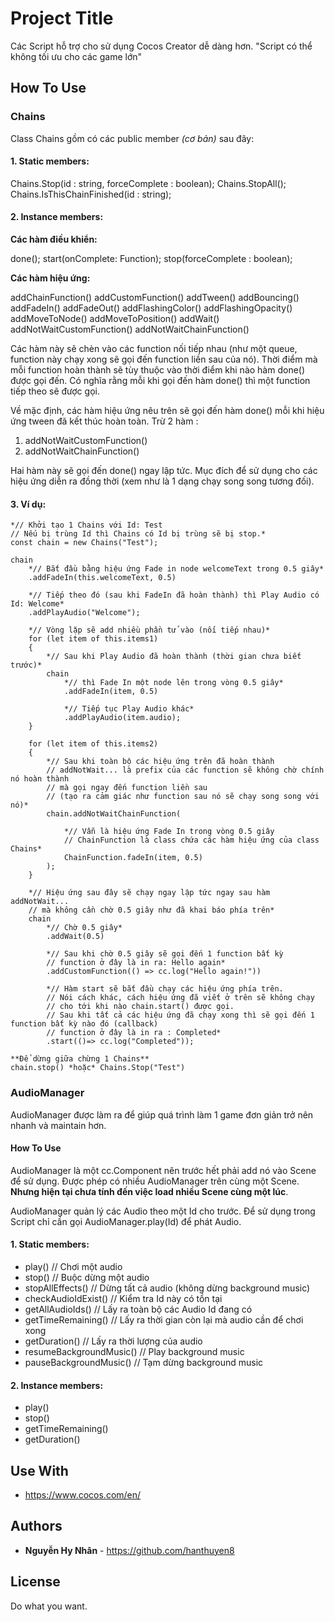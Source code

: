 # Project Title

Các Script hỗ trợ cho sử dụng Cocos Creator dễ dàng hơn.
"Script có thể không tối ưu cho các game lớn"

## How To Use

### Chains

Class Chains gồm có các public member *(cơ bản)* sau đây:

#### 1. Static members:

Chains.Stop(id : string, forceComplete : boolean);
Chains.StopAll();
Chains.IsThisChainFinished(id : string);

#### 2. Instance members:

**Các hàm điều khiển:**

done();
start(onComplete: Function);
stop(forceComplete : boolean);

**Các hàm hiệu ứng:**

addChainFunction()
addCustomFunction()
addTween()
addBouncing()
addFadeIn()
addFadeOut()
addFlashingColor()
addFlashingOpacity()
addMoveToNode()
addMoveToPosition()
addWait()
addNotWaitCustomFunction()
addNotWaitChainFunction()

Các hàm này sẽ chèn vào các function nối tiếp nhau (như một queue, function này chạy xong sẽ gọi đến function liền sau của nó). Thời điểm mà mỗi function hoàn thành sẽ tùy thuộc vào thời điểm khi nào hàm done() được gọi đến. Có nghĩa rằng mỗi khi gọi đến hàm done() thì một function tiếp theo sẽ được gọi.

Về mặc định, các hàm hiệu ứng nêu trên sẽ gọi đến hàm done() mỗi khi hiệu ứng tween đã kết thúc hoàn toàn.
Trừ 2 hàm :
1. addNotWaitCustomFunction()
2. addNotWaitChainFunction()

Hai hàm này sẽ gọi đến done() ngay lập tức. Mục đích để sử dụng cho các hiệu ứng diễn ra đồng thời (xem như là 1 dạng chạy song song tương đối).

#### 3. Ví dụ:

```
*// Khởi tạo 1 Chains với Id: Test
// Nếu bị trùng Id thì Chains có Id bị trùng sẽ bị stop.*
const chain = new Chains("Test");

chain
    *// Bắt đầu bằng hiệu ứng Fade in node welcomeText trong 0.5 giây*
    .addFadeIn(this.welcomeText, 0.5)

    *// Tiếp theo đó (sau khi FadeIn đã hoàn thành) thì Play Audio có Id: Welcome*
    .addPlayAudio("Welcome");

    *// Vòng lặp sẽ add nhiều phần tử vào (nối tiếp nhau)*
    for (let item of this.items1)
    {
        *// Sau khi Play Audio đã hoàn thành (thời gian chưa biết trước)*
        chain
            *// thì Fade In một node lên trong vòng 0.5 giây*
            .addFadeIn(item, 0.5)

            *// Tiếp tục Play Audio khác*
            .addPlayAudio(item.audio);
    }

    for (let item of this.items2)
    {
        *// Sau khi toàn bộ các hiệu ứng trên đã hoàn thành
        // addNotWait... là prefix của các function sẽ không chờ chính nó hoàn thành
        // mà gọi ngay đến function liền sau 
        // (tạo ra cảm giác như function sau nó sẽ chạy song song với nó)*
        chain.addNotWaitChainFunction(

            *// Vẫn là hiệu ứng Fade In trong vòng 0.5 giây
            // ChainFunction là class chứa các hàm hiệu ứng của class Chains*
            ChainFunction.fadeIn(item, 0.5)
        );
    }

    *// Hiệu ứng sau đây sẽ chạy ngay lập tức ngay sau hàm addNotWait... 
    // mà không cần chờ 0.5 giây như đã khai báo phía trên*
    chain
        *// Chờ 0.5 giây*
        .addWait(0.5)

        *// Sau khi chờ 0.5 giây sẽ gọi đến 1 function bất kỳ
        // function ở đây là in ra: Hello again*
        .addCustomFunction(() => cc.log("Hello again!"))

        *// Hàm start sẽ bắt đầu chạy các hiệu ứng phía trên.
        // Nói cách khác, cách hiệu ứng đã viết ở trên sẽ không chạy
        // cho tới khi nào chain.start() được gọi.
        // Sau khi tất cả các hiệu ứng đã chạy xong thì sẽ gọi đến 1 function bất kỳ nào đó (callback)
        // function ở đây là in ra : Completed*
        .start(()=> cc.log("Completed"));

**Để dừng giữa chừng 1 Chains**
chain.stop() *hoặc* Chains.Stop("Test")
```

### AudioManager

AudioManager được làm ra để giúp quá trình làm 1 game đơn giản trở nên nhanh và maintain hơn.

#### How To Use
AudioManager là một cc.Component nên trước hết phải add nó vào Scene để sử dụng.
Được phép có nhiều AudioManager trên cùng một Scene.
**Nhưng hiện tại chưa tính đến việc load nhiều Scene cùng một lúc**.

AudioManager quản lý các Audio theo một Id cho trước.
Để sử dụng trong Script chỉ cần gọi AudioManager.play(Id) để phát Audio.

#### 1. Static members:

- play()                    // Chơi một audio
- stop()                    // Buộc dừng một audio
- stopAllEffects()          // Dừng tất cả audio (không dừng background music)
- checkAudioIdExist()       // Kiểm tra Id này có tồn tại
- getAllAudioIds()          // Lấy ra toàn bộ các Audio Id đang có
- getTimeRemaining()        // Lấy ra thời gian còn lại mà audio cần để chơi xong
- getDuration()             // Lấy ra thời lượng của audio
- resumeBackgroundMusic()   // Play background music
- pauseBackgroundMusic()    // Tạm dừng background music

#### 2. Instance members:

- play()
- stop()
- getTimeRemaining()        
- getDuration()             

## Use With

* https://www.cocos.com/en/

## Authors

* **Nguyễn Hy Nhân** - https://github.com/hanthuyen8

## License

Do what you want.
